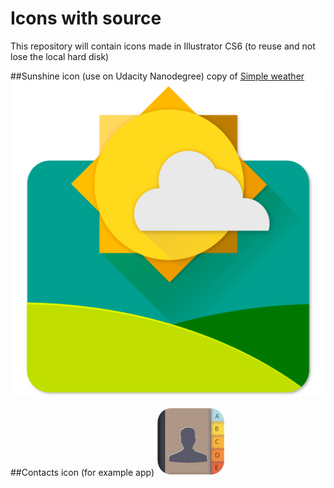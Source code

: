 # Icons with source

This repository will contain icons made in Illustrator CS6 (to reuse and not lose the local hard disk)

##Sunshine icon (use on Udacity Nanodegree)
copy of [Simple weather](https://play.google.com/store/apps/details?id=com.tanmay.simpleweather)
![alt tag](https://github.com/wfranck/icons/blob/master/source/Sunshine_icon.png)

##Contacts icon (for example app)
![alt tag](https://github.com/wfranck/icons/blob/master/source/contacts_icon.png)
